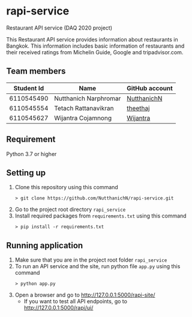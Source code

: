 # rapi-service
Restaurant API service (DAQ 2020 project)

This Restaurant API service provides information about restaurants in Bangkok.
This information includes basic information of restaurants and their received ratings from Michelin Guide, Google and tripadvisor.com.

## Team members
| Student Id | Name | GitHub account |
|------------|------|----------------|
| 6110545490 | Nutthanich Narphromar | [NutthanichN](https://github.com/NutthanichN) |
| 6110545554 | Tetach Rattanavikran | [theethaj](https://github.com/theethaj) |
| 6110545627 | Wijantra Cojamnong | [Wijantra](https://github.com/Wijantra) |

## Requirement
Python 3.7 or higher

## Setting up
1. Clone this repository using this command
    ```
    > git clone https://github.com/NutthanichN/rapi-service.git
    ```
2. Go to the project root directory `rapi_service`
2. Install required packages from `requirements.txt` using this command
    ```
    > pip install -r requirements.txt
    ```

## Running application
1. Make sure that you are in the project root folder `rapi_service`
2. To run an API service and the site, run python file `app.py` using this command
    ```
    > python app.py 
    ```
3. Open a browser and go to http://127.0.0.1:5000/rapi-site/
   * If you want to test all API endpoints, go to http://127.0.0.1:5000/rapi/ui/
